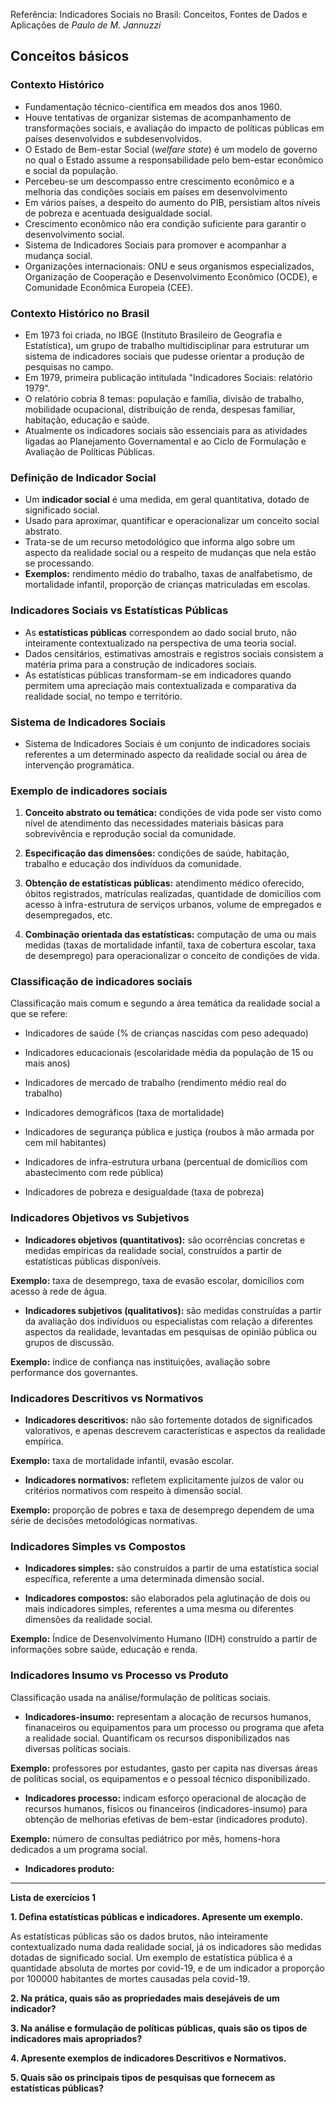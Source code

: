 Referência: Indicadores Sociais no Brasil: Conceitos, Fontes de Dados e Aplicações de *Paulo de M. Jannuzzi*

## Conceitos básicos

### Contexto Histórico

* Fundamentação técnico-científica em meados dos anos 1960.
* Houve tentativas de organizar sistemas de acompanhamento de transformações sociais, e avaliação do impacto de políticas públicas em países desenvolvidos e subdesenvolvidos.
* O Estado de Bem-estar Social (*welfare state*) é um modelo de governo no qual o Estado assume a responsabilidade pelo bem-estar econômico e social da população.
* Percebeu-se um descompasso entre crescimento econômico e a melhoria das condições sociais em países em desenvolvimento
* Em vários países, a despeito do aumento do PIB, persistiam altos níveis de pobreza e acentuada desigualdade social.
* Crescimento econômico não era condição suficiente para garantir o desenvolvimento social.
* Sistema de Indicadores Sociais para promover e acompanhar a mudança social.
* Organizações internacionais: ONU e seus organismos especializados, Organização de Cooperação e Desenvolvimento Econômico (OCDE), e Comunidade Econômica Europeia (CEE).

### Contexto Histórico no Brasil

* Em 1973 foi criada, no IBGE (Instituto Brasileiro de Geografia e Estatística), um grupo de trabalho multidisciplinar para estruturar um sistema de indicadores sociais que pudesse orientar a produção de pesquisas no campo.
* Em 1979, primeira publicação intitulada "Indicadores Sociais: relatório 1979".
* O relatório cobria 8 temas: população e família, divisão de trabalho, mobilidade ocupacional, distribuição de renda, despesas familiar, habitação, educação e saúde.
* Atualmente os indicadores sociais são essenciais para as atividades ligadas ao Planejamento Governamental e ao Ciclo de Formulação e Avaliação de Políticas Públicas.

### Definição de Indicador Social

* Um **indicador social** é uma medida, em geral quantitativa, dotado de significado social.
* Usado para aproximar, quantificar e operacionalizar um conceito social abstrato.
* Trata-se de um recurso metodológico que informa algo sobre um aspecto da realidade social ou a respeito de mudanças que nela estão se processando.
* **Exemplos:** rendimento médio do trabalho, taxas de analfabetismo, de mortalidade infantil, proporção de crianças matriculadas em escolas.

### Indicadores Sociais vs Estatísticas Públicas

* As **estatísticas públicas** correspondem ao dado social bruto, não inteiramente contextualizado na perspectiva de uma teoria social.
* Dados censitários, estimativas amostrais e registros sociais consistem a matéria prima para a construção de indicadores sociais.
* As estatísticas públicas transformam-se em indicadores quando permitem uma apreciação mais contextualizada e comparativa da realidade social, no tempo e território.

### Sistema de Indicadores Sociais

* Sistema de Indicadores Sociais é um conjunto de indicadores sociais referentes a um determinado aspecto da realidade social ou área de intervenção programática.

### Exemplo de indicadores sociais

1. **Conceito abstrato ou temática:** condições de vida pode ser visto como nível de atendimento das necessidades materiais básicas para sobrevivência e reprodução social da comunidade.

2. **Especificação das dimensões:** condições de saúde, habitação, trabalho e educação dos indivíduos da comunidade.

3. **Obtenção de estatísticas públicas:** atendimento médico oferecido, óbitos registrados, matrículas realizadas, quantidade de domicílios com acesso à infra-estrutura de serviços urbanos, volume de empregados e desempregados, etc.

4. **Combinação orientada das estatísticas:** computação de uma ou mais medidas (taxas de mortalidade infantil, taxa de cobertura escolar, taxa de desemprego) para operacionalizar o conceito de condições de vida.

### Classificação de indicadores sociais
Classificação mais comum e segundo a área temática da realidade social a que se refere:

* Indicadores de saúde (% de crianças nascidas com peso adequado)

* Indicadores educacionais (escolaridade média da população de 15 ou mais anos)

* Indicadores de mercado de trabalho (rendimento médio real do trabalho)

* Indicadores demográficos (taxa de mortalidade)

* Indicadores de segurança pública e justiça (roubos à mão armada por cem mil habitantes)

* Indicadores de infra-estrutura urbana (percentual de domicílios com abastecimento com rede pública)

* Indicadores de pobreza e desigualdade (taxa de pobreza)

### Indicadores Objetivos vs Subjetivos

* **Indicadores objetivos (quantitativos):** são ocorrências concretas e medidas empíricas da realidade social, construídos a partir de estatísticas públicas disponíveis.

**Exemplo:** taxa de desemprego, taxa de evasão escolar, domicílios com acesso à rede de água.

* **Indicadores subjetivos (qualitativos):** são medidas construídas a partir da avaliação dos indivíduos ou especialistas com relação a diferentes aspectos da realidade, levantadas em pesquisas de opinião pública ou grupos de discussão.

**Exemplo:** índice de confiança nas instituições, avaliação sobre performance dos governantes.

### Indicadores Descritivos vs Normativos

* **Indicadores descritivos:** não são fortemente dotados de significados valorativos, e apenas descrevem características e aspectos da realidade empírica.

**Exemplo:** taxa de mortalidade infantil, evasão escolar.

* **Indicadores normativos:** refletem explicitamente juízos de valor ou critérios normativos com respeito à dimensão social.

**Exemplo:** proporção de pobres e taxa de desemprego dependem de uma série de decisões metodológicas normativas.

### Indicadores Simples vs Compostos

* **Indicadores simples:** são construídos a partir de uma estatística social específica, referente a uma determinada dimensão social.

* **Indicadores compostos:** são elaborados pela aglutinação de dois ou mais indicadores simples, referentes a uma mesma ou diferentes dimensões da realidade social.

**Exemplo:** Índice de Desenvolvimento Humano (IDH) construído a partir de informações sobre saúde, educação e renda.

### Indicadores Insumo vs Processo vs Produto

Classificação usada na análise/formulação de políticas sociais.

* **Indicadores-insumo:** representam a alocação de recursos humanos, finanaceiros ou equipamentos para um processo ou programa que afeta a realidade social. Quantificam os recursos disponibilizados nas diversas políticas sociais.

**Exemplo:** professores por estudantes, gasto per capita nas diversas áreas de políticas social, os equipamentos e o pessoal técnico disponibilizado.

* **Indicadores processo:** indicam esforço operacional de alocação de recursos humanos, físicos ou financeiros (indicadores-insumo) para obtenção de melhorias efetivas de bem-estar (indicadores produto).

**Exemplo:** número de consultas pediátrico por mês, homens-hora dedicados a um programa social.

* **Indicadores produto:** 

---

**Lista de exercícios 1**

**1. Defina estatísticas públicas e indicadores. Apresente um exemplo.**

As estatísticas públicas são os dados brutos, não inteiramente contextualizado numa dada realidade social, já os indicadores são medidas dotadas de significado social. Um exemplo de estatística pública é a quantidade absoluta de mortes por covid-19, e de um indicador a proporção por 100000 habitantes de mortes causadas pela covid-19.

**2. Na prática, quais são as propriedades mais desejáveis de um indicador?**

**3. Na análise e formulação de políticas públicas, quais são os tipos de indicadores mais apropriados?**

**4. Apresente exemplos de indicadores Descritivos e Normativos.**

**5. Quais são os principais tipos de pesquisas que fornecem as estatísticas públicas?** 
